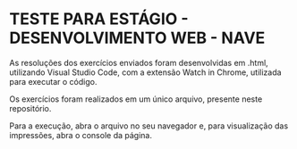 # TESTE PARA ESTÁGIO - DESENVOLVIMENTO WEB - NAVE

As resoluções dos exercícios enviados foram desenvolvidas em .html, utilizando Visual Studio Code, com a extensão Watch in Chrome, utilizada para executar o código.

Os exercícios foram realizados em um único arquivo, presente neste repositório.

Para a execução, abra o arquivo no seu navegador e, para visualização das impressões, abra o console da página.
